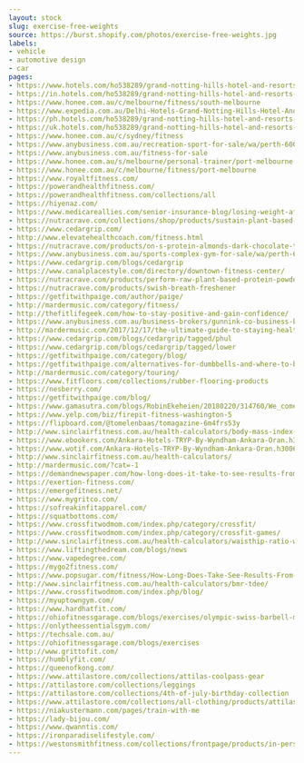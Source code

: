 ```yaml
---
layout: stock
slug: exercise-free-weights
source: https://burst.shopify.com/photos/exercise-free-weights.jpg
labels:
- vehicle
- automotive design
- car
pages:
- https://www.hotels.com/ho538289/grand-notting-hills-hotel-and-resorts-new-delhi-india/
- https://in.hotels.com/ho538289/grand-notting-hills-hotel-and-resorts-new-delhi-india/
- https://www.honee.com.au/c/melbourne/fitness/south-melbourne
- https://www.expedia.com.au/Delhi-Hotels-Grand-Notting-Hills-Hotel-And-Resorts.h11821601.Hotel-Information
- https://ph.hotels.com/ho538289/grand-notting-hills-hotel-and-resorts-new-delhi-india/
- https://uk.hotels.com/ho538289/grand-notting-hills-hotel-and-resorts-new-delhi-india/
- https://www.honee.com.au/c/sydney/fitness
- https://www.anybusiness.com.au/recreation-sport-for-sale/wa/perth-6000
- https://www.anybusiness.com.au/fitness-for-sale
- https://www.honee.com.au/s/melbourne/personal-trainer/port-melbourne
- https://www.honee.com.au/c/melbourne/fitness/port-melbourne
- https://www.royaltfitness.com/
- https://powerandhealthfitness.com/
- https://powerandhealthfitness.com/collections/all
- https://hiyenaz.com/
- https://www.medicareallies.com/senior-insurance-blog/losing-weight-after-60-is-hard-here-are-9-ways-to-drop-the-pounds
- https://nutracrave.com/collections/shop/products/sustain-plant-based-bcaa-coconut-water-with-cordyceps-mushroom
- https://www.cedargrip.com/
- http://www.elevatehealthcoach.com/fitness.html
- https://nutracrave.com/products/on-s-protein-almonds-dark-chocolate-truffle
- https://www.anybusiness.com.au/sports-complex-gym-for-sale/wa/perth-6000
- https://www.cedargrip.com/blogs/cedargrip
- https://www.canalplacestyle.com/directory/downtown-fitness-center/
- https://nutracrave.com/products/perform-raw-plant-based-protein-powder-bcaa
- https://nutracrave.com/products/swish-breath-freshener
- https://getfitwithpaige.com/author/paige/
- http://mardermusic.com/category/fitness/
- http://thefitlifegeek.com/how-to-stay-positive-and-gain-confidence/
- https://www.anybusiness.com.au/business-brokers/gunnink-co-business-brokers
- http://mardermusic.com/2017/12/17/the-ultimate-guide-to-staying-healthy-for-the-touring-musician/
- https://www.cedargrip.com/blogs/cedargrip/tagged/phul
- https://www.cedargrip.com/blogs/cedargrip/tagged/lower
- https://getfitwithpaige.com/category/blog/
- https://getfitwithpaige.com/alternatives-for-dumbbells-and-where-to-buy-cheap-equipment/
- http://mardermusic.com/category/touring/
- https://www.fitfloors.com/collections/rubber-flooring-products
- https://nesberry.com/
- https://getfitwithpaige.com/blog/
- https://www.gamasutra.com/blogs/RobinEkeheien/20180220/314760/We_come_from_the_AssetStore.php
- https://www.yelp.com/biz/firepit-fitness-washington-5
- https://flipboard.com/@tomelenbaas/tomagazine-6m4frs53y
- http://www.sinclairfitness.com.au/health-calculators/body-mass-index-bmi/
- https://www.ebookers.com/Ankara-Hotels-TRYP-By-Wyndham-Ankara-Oran.h30061122.Hotel-Information
- https://www.wotif.com/Ankara-Hotels-TRYP-By-Wyndham-Ankara-Oran.h30061122.Hotel-Information
- http://www.sinclairfitness.com.au/health-calculators/
- http://mardermusic.com/?cat=-1
- https://demandnewspaper.com/how-long-does-it-take-to-see-results-from-weightlifting/
- https://exertion-fitness.com/
- https://emergefitness.net/
- https://www.mygritco.com/
- https://sofreakinfitapparel.com/
- https://squatbottoms.com/
- https://www.crossfitwodmom.com/index.php/category/crossfit/
- https://www.crossfitwodmom.com/index.php/category/crossfit-games/
- http://www.sinclairfitness.com.au/health-calculators/waisthip-ratio-waist-girth/
- https://www.liftingthedream.com/blogs/news
- https://www.vapedegree.com/
- https://mygo2fitness.com/
- https://www.popsugar.com/fitness/How-Long-Does-Take-See-Results-From-Weightlifting-45016677
- http://www.sinclairfitness.com.au/health-calculators/bmr-tdee/
- https://www.crossfitwodmom.com/index.php/blog/
- https://myuptowngym.com/
- https://www.hardhatfit.com/
- https://ohiofitnessgarage.com/blogs/exercises/olympic-swiss-barbell-multi-grip-bar-trap-hex-camber-buffalo-mega-axle-safety-squat
- https://onlytheessentialsgym.com/
- https://techsale.com.au/
- https://ohiofitnessgarage.com/blogs/exercises
- http://www.grittofit.com/
- https://humblyfit.com/
- https://queenofkong.com/
- https://www.attilastore.com/collections/attilas-coolpass-gear
- https://attilastore.com/collections/leggings
- https://attilastore.com/collections/4th-of-july-birthday-collection
- https://www.attilastore.com/collections/all-clothing/products/attilas-germany-v-neck
- https://niakustermann.com/pages/train-with-me
- https://lady-bijou.com/
- https://www.qwanntis.com/
- https://ironparadiselifestyle.com/
- https://westonsmithfitness.com/collections/frontpage/products/in-person-training-2x-per-week
---
```

